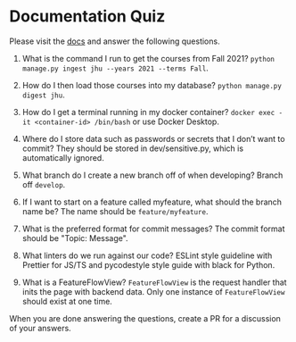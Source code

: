 # Documentation Quiz

Please visit the [docs](https://semesterly-v2.readthedocs.io/en/latest/index.html) and
answer the following questions.

1. What is the command I run to get the courses from Fall 2021?
`python manage.py ingest jhu --years 2021 --terms Fall`.

2. How do I then load those courses into my database?
`python manage.py digest jhu`.

3. How do I get a terminal running in my docker container?
`docker exec -it <container-id> /bin/bash` or use Docker Desktop.

4. Where do I store data such as passwords or secrets that I don’t want to commit?
They should be stored in dev/sensitive.py, which is automatically ignored.

5. What branch do I create a new branch off of when developing?
Branch off `develop`.

6. If I want to start on a feature called myfeature, what should the branch name be?
The name should be `feature/myfeature`.

7. What is the preferred format for commit messages?
The commit format should be "Topic: Message".

8. What linters do we run against our code?
ESLint style guideline with Prettier for JS/TS and pycodestyle style guide with black for Python.

9. What is a FeatureFlowView?
`FeatureFlowView` is the request handler that inits the page with backend data. Only one instance of `FeatureFlowView` should exist at one time.

When you are done answering the questions, create a PR for a discussion of your answers.
